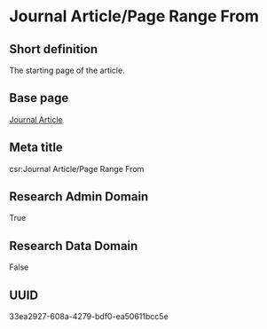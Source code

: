# Journal Article/Page Range From
## Short definition
The starting page of the article.
## Base page
[Journal Article](https://github.com/EuroCRIS/CASRAI-Dictionairies/blob/main/Objects/Journal%20Article.md)
## Meta title
csr:Journal Article/Page Range From
## Research Admin Domain
True
## Research Data Domain
False
## UUID
33ea2927-608a-4279-bdf0-ea50611bcc5e
